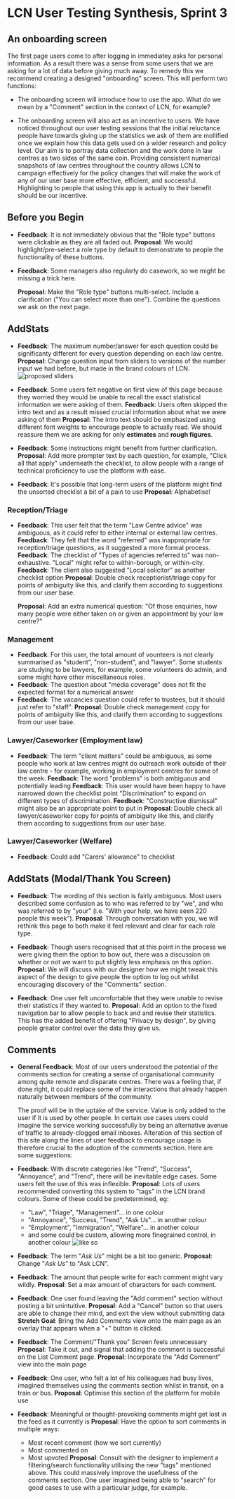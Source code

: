 # LCN User Testing Synthesis, Sprint 3

## An onboarding screen

The first page users come to after logging in immediatey asks for personal information. As a result there was a sense from some users that we are asking for a lot of data before giving much away. To remedy this we recommend creating a designed "onboarding" screen. This will perform two functions:

* The onboarding screen will introduce how to use the app. What do we mean by a "Comment" section in the context of LCN, for example?

* The onboarding screen will also act as an incentive to users. We have noticed throughout our user testing sessions that the initial reluctance people have towards giving up the statistics we ask of them are mollified once we explain how this data gets used on a wider research and policy level. Our aim is to portray data collection and the work done in law centres as two sides of the same coin. Providing consistent numerical snapshots of law centres throughout the country allows LCN to campaign effectively for the policy changes that will make the work of any of our user base more effective, efficient, and successful. Highlighting to people that using this app is actually to their benefit should be our incentive.

## Before you Begin

* **Feedback**: It is not immediately obvious that the "Role type" buttons were clickable as they are all faded out.
  **Proposal**: We would highlight/pre-select a role type by default to demonstrate to people the functionality of these buttons.

* **Feedback**: Some managers also regularly do casework, so we might be missing a trick here.
  
  **Proposal**: Make the "Role type" buttons multi-select. Include a clarification ("You can select more than one"). Combine the questions we ask on the next page.

## AddStats

* **Feedback**: The maximum number/answer for each question could be significanty different for every question depending on each law centre.
  **Proposal**: Change question input from sliders to versions of the number input we had before, but made in the brand colours of LCN.
  ![proposed sliders](https://user-images.githubusercontent.com/22657280/40374028-1f48e314-5de0-11e8-9573-83615cc0fa9c.png)

* **Feedback**: Some users felt negative on first view of this page because they worried they would be unable to recall the exact statistical information we were asking of them.
  **Feedback**: Users often skipped the intro text and as a result missed crucial information about what we were asking of them
  **Proposal**: The intro text should be emphasized using different font weights to encourage people to actually read. We should reassure them we are asking for only **estimates** and **rough figures**.

* **Feedback**: Some instructions might benefit from further clarification.
  **Proposal**: Add more prompter text by each question, for example, "Click all that apply" underneath the checklist, to allow people with a range of technical proficiency to use the platform with ease.

* **Feedback**: It's possible that long-term users of the platform might find the unsorted checklist a bit of a pain to use
  **Proposal**: Alphabetise!

### Reception/Triage

* **Feedback**: This user felt that the term "Law Centre advice" was ambiguous, as it could refer to either internal or external law centres.
  **Feedback**: They felt that the word "referred" was inappropriate for reception/triage questions, as it suggested a more formal process.
  **Feedback**: The checklist of "Types of agencies referred to" was non-exhaustive. "Local" might refer to within-borough, or within-city.
  **Feedback**: The client also suggested "Local solicitor" as another checklist option
  **Proposal**: Double check receptionist/triage copy for points of ambiguity like this, and clarify them according to suggestions from our user base.

  **Proposal**: Add an extra numerical question: "Of those enquiries, how many people were either taken on or given an appointment by your law centre?"

### Management

* **Feedback**: For this user, the total amount of vounteers is not clearly summarised as "student", "non-student", and "lawyer". Some students are studying to be lawyers, for example, some volunteers do admin, and some might have other miscellaneous roles.
* **Feedback**: The question about "media coverage" does not fit the expected format for a numerical answer
* **Feedback**: The vacancies question could refer to trustees, but it should just refer to "staff".
  **Proposal**: Double check management copy for points of ambiguity like this, and clarify them according to suggestions from our user base.

### Lawyer/Caseworker (Employment law)

* **Feedback**: The term "client matters" could be ambiguous, as some people who work at law centres might do outreach work outside of their law centre - for example, working in employment centres for some of the week.
  **Feedback**: The word "problems" is both ambiguous and potentially leading
  **Feedback**: This user would have been happy to have narrowed down the checklist point "Discrimination" to expand on different types of discrimination.
  **Feedback**: "Constructive dismissal" might also be an appropriate point to put in
  **Proposal**: Double check all lawyer/caseworker copy for points of ambiguity like this, and clarify them according to suggestions from our user base.

### Lawyer/Caseworker (Welfare)

* **Feedback**: Could add "Carers' allowance" to checklist

## AddStats (Modal/Thank You Screen)

* **Feedback**: The wording of this section is fairly ambiguous. Most users described some confusion as to who was referred to by "we", and who was referred to by "your" (i.e. "With your help, we have seen 220 people this week").
  **Proposal**: Through conversation with you, we will rethink this page to both make it feel relevant and clear for each role type.

* **Feedback**: Though users recognised that at this point in the process we were giving them the option to bow out, there was a discussion on whether or not we want to put slightly less emphasis on this option.
  **Proposal**: We will discuss with our designer how we might tweak this aspect of the design to give people the option to log out whilst encouraging discovery of the "Comments" section.

* **Feedback**: One user felt uncomfortable that they were unable to revise their statistics if they wanted to.
  **Proposal**: Add an option to the fixed navigation bar to allow people to back and and revise their statistics. This has the added benefit of offering "Privacy by design", by giving people greater control over the data they give us.

## Comments

* **General Feedback**: Most of our users understood the potential of the comments section for creating a sense of organisational community among quite remote and disparate centres. There was a feeling that, if done right, it could replace some of the interactions that already happen naturally between members of the community.

  The proof will be in the uptake of the service. Value is only added to the user if it is used by other people. In certain use cases users could imagine the service working successfully by being an alternative avenue of traffic to already-clogged email inboxes. Alteration of this section of this site along the lines of user feedback to encourage usage is therefore crucial to the adoption of the comments section. Here are some suggestions:

* **Feedback**: With discrete categories like "Trend", "Success", "Annoyance", and "Trend", there will be inevitable edge cases. Some users felt the use of this was inflexible.
  **Proposal**: Lots of users recommended converting this system to "tags" in the LCN brand colours. Some of these could be predetermined, eg:

  * "Law", "Triage", "Management"... in one colour
  * "Annoyance", "Success, "Trend", "Ask Us"... in another colour
  * "Employment", "Immigration", "Welfare"... in another colour
  * and some could be custom, allowing more finegrained control, in another colour
    ![like so](https://user-images.githubusercontent.com/22657280/40421281-44fd3e86-5e83-11e8-9406-392bbe5b5794.png)

* **Feedback**: The term "_Ask Us_" might be a bit too generic.
  **Proposal**: Change "_Ask Us_" to "Ask LCN".

* **Feedback**: The amount that people write for each comment might vary wildly.
  **Proposal**: Set a max amount of characters for each comment.

* **Feedback**: One user found leaving the "Add comment" section without posting a bit unintuitive.
  **Proposal**: Add a "Cancel" button so that users are able to change their mind, and exit the view without submitting data
  **Stretch Goal**: Bring the Add Comments view onto the main page as an overlay that appears when a "+" button is clicked.

* **Feedback**: The Comment/"Thank you" Screen feels unnecessary
  **Proposal**: Take it out, and signal that adding the comment is successful on the List Comment page.
  **Proposal**: Incorporate the "Add Comment" view into the main page

* **Feedback**: One user, who felt a lot of his colleagues had busy lives, imagined themselves using the comments section whilst in transit, on a train or bus.
  **Proposal**: Optimise this section of the platform for mobile use

* **Feedback**: Meaningful or thought-provoking comments might get lost in the feed as it currently is
  **Proposal**: Have the option to sort comments in multiple ways:
  * Most recent comment (how we sort currently)
  * Most commented on
  * Most upvoted
    **Proposal**: Consult with the designer to implement a filtering/search functionality utilising the new "tags" mentioned above. This could massively improve the usefulness of the comments section. One user imagined being able to "search" for good cases to use with a particular judge, for example.
